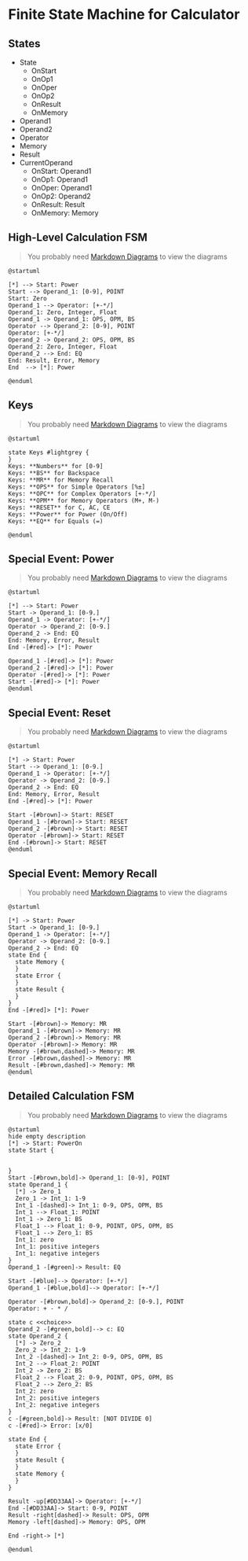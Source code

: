 # Finite State Machine for Calculator

## States

* State
  * OnStart
  * OnOp1
  * OnOper
  * OnOp2
  * OnResult
  * OnMemory
* Operand1
* Operand2
* Operator
* Memory
* Result
* CurrentOperand
   * OnStart: Operand1
   * OnOp1: Operand1
   * OnOper: Operand1
   * OnOp2: Operand2
   * OnResult: Result
   * OnMemory: Memory

## High-Level Calculation FSM

> You probably need [Markdown Diagrams](https://chrome.google.com/webstore/detail/markdown-diagrams/pmoglnmodacnbbofbgcagndelmgaclel) to view the diagrams

```plantuml
@startuml

[*] --> Start: Power
Start --> Operand_1: [0-9], POINT
Start: Zero
Operand_1 --> Operator: [+-*/]
Operand_1: Zero, Integer, Float
Operand_1 -> Operand_1: OPS, OPM, BS
Operator --> Operand_2: [0-9], POINT
Operator: [+-*/]
Operand_2 -> Operand_2: OPS, OPM, BS
Operand_2: Zero, Integer, Float
Operand_2 --> End: EQ
End: Result, Error, Memory
End  --> [*]: Power

@enduml
```

## Keys

> You probably need [Markdown Diagrams](https://chrome.google.com/webstore/detail/markdown-diagrams/pmoglnmodacnbbofbgcagndelmgaclel) to view the diagrams

```plantuml
@startuml

state Keys #lightgrey {
}
Keys: **Numbers** for [0-9]
Keys: **BS** for Backspace
Keys: **MR** for Memory Recall
Keys: **OPS** for Simple Operators [%±]
Keys: **OPC** for Complex Operators [+-*/]
Keys: **OPM** for Memory Operators (M+, M-)
Keys: **RESET** for C, AC, CE
Keys: **Power** for Power (On/Off)
Keys: **EQ** for Equals (=)

@enduml
```

## Special Event: Power

> You probably need [Markdown Diagrams](https://chrome.google.com/webstore/detail/markdown-diagrams/pmoglnmodacnbbofbgcagndelmgaclel) to view the diagrams

```plantuml
@startuml

[*] --> Start: Power
Start -> Operand_1: [0-9.]
Operand_1 -> Operator: [+-*/]
Operator -> Operand_2: [0-9.]
Operand_2 -> End: EQ
End: Memory, Error, Result
End -[#red]-> [*]: Power

Operand_1 -[#red]-> [*]: Power
Operand_2 -[#red]-> [*]: Power
Operator -[#red]-> [*]: Power
Start -[#red]-> [*]: Power
@enduml
```

## Special Event: Reset

> You probably need [Markdown Diagrams](https://chrome.google.com/webstore/detail/markdown-diagrams/pmoglnmodacnbbofbgcagndelmgaclel) to view the diagrams

```plantuml
@startuml

[*] -> Start: Power
Start --> Operand_1: [0-9.]
Operand_1 -> Operator: [+-*/]
Operator -> Operand_2: [0-9.]
Operand_2 -> End: EQ
End: Memory, Error, Result
End -[#red]-> [*]: Power

Start -[#brown]-> Start: RESET
Operand_1 -[#brown]-> Start: RESET
Operand_2 -[#brown]-> Start: RESET
Operator -[#brown]-> Start: RESET
End -[#brown]-> Start: RESET
@enduml
```


## Special Event: Memory Recall

> You probably need [Markdown Diagrams](https://chrome.google.com/webstore/detail/markdown-diagrams/pmoglnmodacnbbofbgcagndelmgaclel) to view the diagrams

```plantuml
@startuml

[*] -> Start: Power
Start -> Operand_1: [0-9.]
Operand_1 -> Operator: [+-*/]
Operator -> Operand_2: [0-9.]
Operand_2 -> End: EQ
state End { 
  state Memory {
  }
  state Error {
  }
  state Result {
  }
}
End -[#red]> [*]: Power

Start -[#brown]-> Memory: MR
Operand_1 -[#brown]-> Memory: MR
Operand_2 -[#brown]-> Memory: MR
Operator -[#brown]-> Memory: MR
Memory -[#brown,dashed]-> Memory: MR
Error -[#brown,dashed]-> Memory: MR
Result -[#brown,dashed]-> Memory: MR
@enduml
```

## Detailed Calculation FSM

> You probably need [Markdown Diagrams](https://chrome.google.com/webstore/detail/markdown-diagrams/pmoglnmodacnbbofbgcagndelmgaclel) to view the diagrams

```plantuml
@startuml
hide empty description
[*] -> Start: PowerOn
state Start {


}
Start -[#brown,bold]-> Operand_1: [0-9], POINT
state Operand_1 {
  [*] -> Zero_1
  Zero_1 -> Int_1: 1-9
  Int_1 -[dashed]-> Int_1: 0-9, OPS, OPM, BS
  Int_1 --> Float_1: POINT
  Int_1 -> Zero_1: BS
  Float_1 --> Float_1: 0-9, POINT, OPS, OPM, BS
  Float_1 --> Zero_1: BS
  Int_1: zero
  Int_1: positive integers
  Int_1: negative integers
}
Operand_1 -[#green]-> Result: EQ

Start -[#blue]--> Operator: [+-*/]
Operand_1 -[#blue,bold]--> Operator: [+-*/]

Operator -[#brown,bold]-> Operand_2: [0-9.], POINT
Operator: + - * /

state c <<choice>>
Operand_2 -[#green,bold]--> c: EQ
state Operand_2 {
  [*] -> Zero_2
  Zero_2 -> Int_2: 1-9
  Int_2 -[dashed]-> Int_2: 0-9, OPS, OPM, BS
  Int_2 --> Float_2: POINT
  Int_2 -> Zero_2: BS
  Float_2 --> Float_2: 0-9, POINT, OPS, OPM, BS
  Float_2 --> Zero_2: BS
  Int_2: zero
  Int_2: positive integers
  Int_2: negative integers
}
c -[#green,bold]-> Result: [NOT DIVIDE 0]
c -[#red]-> Error: [x/0] 

state End {
  state Error {
  }
  state Result {
  }
  state Memory {
  }
}

Result -up[#DD33AA]-> Operator: [+-*/]
End -[#DD33AA]-> Start: 0-9, POINT
Result -right[dashed]-> Result: OPS, OPM
Memory -left[dashed]-> Memory: OPS, OPM

End -right-> [*]

@enduml
```